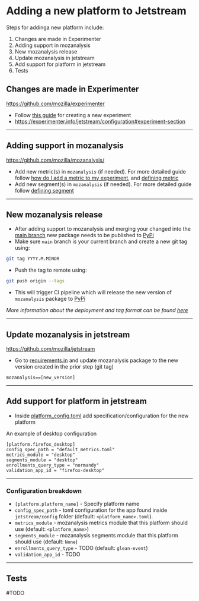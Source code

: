 # Adding a new platform to Jetstream

Steps for addinga new platform include:

1. Changes are made in Experimenter
2. Adding support in mozanalysis
3. New mozanalysis release
4. Update mozanalysis in jetstream
5. Add support for platform in jetstream
6. Tests

## Changes are made in Experimenter
https://github.com/mozilla/experimenter

- Follow [this guide](https://experimenter.info/#run-an-experiment) for creating a new experiment
- https://experimenter.info/jetstream/configuration#experiment-section

---
## Adding support in mozanalysis
https://github.com/mozilla/mozanalysis/
- Add new metric(s) in `mozanalysis` (if needed). For more detailed guide follow [how do I add a metric to my experiment](https://experimenter.info/jetstream/metrics#how-do-i-add-a-metric-to-my-experiment), and [defining metric](https://experimenter.info/jetstream/configuration#metrics-section)
- Add new segment(s) in `mozanalysis` (if needed). For more detailed guide follow [defining segment](https://experimenter.info/jetstream/configuration#defining-segments)

---
## New mozanalysis release
- After adding support to mozanalysis and merging your changed into the [main branch](https://github.com/mozilla/mozanalysis/tree/main) new package needs to be published to [PyPi](https://pypi.org/project/mozanalysis/)
- Make sure `main` branch is your current branch and create a new git tag using:

```bash
git tag YYYY.M.MINOR
```

- Push the tag to remote using:

```bash
git push origin --tags
```

- This will trigger CI pipeline which will release the new version of `mozanalysis` package to [PyPi](https://pypi.org/project/mozanalysis/)

*More information about the deployment and tag format can be found [here](https://github.com/mozilla/mozanalysis#deploying-a-new-release)*

---
## Update mozanalysis in jetstream
https://github.com/mozilla/jetstream
- Go to [requirements.in](../requirements.in) and update mozanalysis package to the new version created in the prior step (git tag)
```
mozanalysis==[new_version]
```

---
## Add support for platform in jetstream
- Inside [platform_config.toml](../platform_config.toml) add specification/configuration for the new platform


An example of desktop configuration
```
[platform.firefox_desktop]
config_spec_path = "default_metrics.toml"
metrics_module = "desktop"
segments_module = "desktop"
enrollments_query_type = "normandy"
validation_app_id = "firefox-desktop"
```

---
### Configuration breakdown
- `[platform.platform_name]` - Specify platform name
- `config_spec_path` - toml configuration for the app found inside `jetstream/config` folder (default: `<platform_name>.toml`).
- `metrics_module` - mozanalysis metrics module that this platform should use (default: `<platform_name>`)
- `segments_module` - mozanalysis segments module that this platform should use (default: `None`)
- `enrollments_query_type` - TODO (default: `glean-event`)
- `validation_app_id` - TODO

---
## Tests
#TODO

